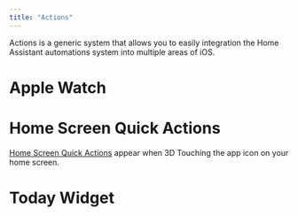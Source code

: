 ```yaml
---
title: "Actions"
---
```


Actions is a generic system that allows you to easily integration the Home Assistant automations system into multiple areas of iOS.

# Apple Watch

# Home Screen Quick Actions

[Home Screen Quick Actions](https://developer.apple.com/design/human-interface-guidelines/ios/extensions/home-screen-actions/) appear when 3D Touching the app icon on your home screen.

# Today Widget
